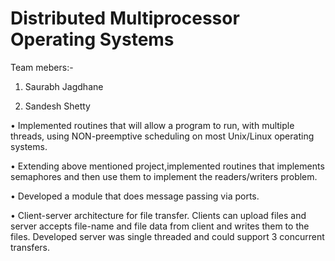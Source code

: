 # Distributed Multiprocessor Operating Systems

Team mebers:-

1. Saurabh Jagdhane

2. Sandesh Shetty


• Implemented routines that will allow a program to run, with multiple threads, using NON-preemptive scheduling on most Unix/Linux operating systems.

• Extending above mentioned project,implemented routines that implements semaphores and then use them to implement the readers/writers problem.

• Developed a module that does message passing via ports.

• Client-server architecture for file transfer. Clients can upload files and server accepts file-name and file data from client and writes them to the files. Developed server was single threaded and could support 3 concurrent transfers.
